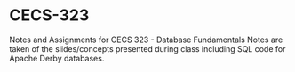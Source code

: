 # CECS-323
Notes and Assignments for CECS 323 - Database Fundamentals
Notes are taken of the slides/concepts presented during class including SQL code for Apache Derby databases.
